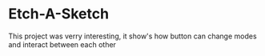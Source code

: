 # Etch-A-Sketch

This project was verry interesting, it show's how button can change modes and interact between each other 
